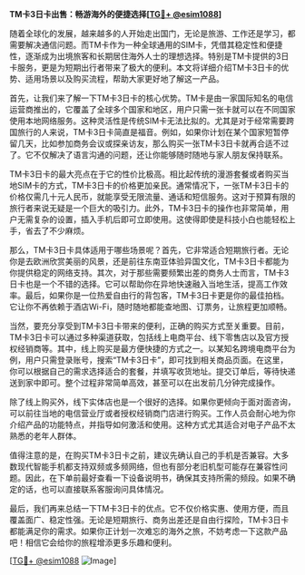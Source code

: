 **TM卡3日卡出售：畅游海外的便捷选择[[TG💪+ @esim1088](https://t.me/s/esim1088)]**

随着全球化的发展，越来越多的人开始走出国门，无论是旅游、工作还是学习，都需要解决通信问题。而TM卡作为一种全球通用的SIM卡，凭借其稳定性和便捷性，逐渐成为出境旅客和长期居住海外人士的理想选择。特别是TM卡提供的3日卡服务，更是为短期出行者带来了极大的便利。本文将详细介绍TM卡3日卡的优势、适用场景以及购买流程，帮助大家更好地了解这一产品。

首先，让我们来了解一下TM卡3日卡的核心优势。TM卡是由一家国际知名的电信运营商推出的，它覆盖了全球多个国家和地区，用户只需一张卡就可以在不同国家使用本地网络服务。这种灵活性是传统SIM卡无法比拟的。尤其是对于经常需要跨国旅行的人来说，TM卡3日卡简直是福音。例如，如果你计划在某个国家短暂停留几天，比如参加商务会议或探亲访友，那么购买一张TM卡3日卡就再合适不过了。它不仅解决了语言沟通的问题，还让你能够随时随地与家人朋友保持联系。

TM卡3日卡的最大亮点在于它的性价比极高。相比起传统的漫游套餐或者购买当地SIM卡的方式，TM卡3日卡的价格更加亲民。通常情况下，一张TM卡3日卡的价格仅需几十元人民币，就能享受无限流量、通话和短信服务。这对于预算有限的旅行者来说无疑是一个巨大的吸引力。此外，TM卡3日卡的操作也非常简单，用户无需复杂的设置，插入手机后即可立即使用。这使得即使是科技小白也能轻松上手，省去了不少麻烦。

那么，TM卡3日卡具体适用于哪些场景呢？首先，它非常适合短期旅行者。无论你是去欧洲欣赏美丽的风景，还是前往东南亚体验异国文化，TM卡3日卡都能为你提供稳定的网络支持。其次，对于那些需要频繁出差的商务人士而言，TM卡3日卡也是一个不错的选择。它可以帮助你在异地快速融入当地生活，提高工作效率。最后，如果你是一位热爱自由行的背包客，TM卡3日卡更是你的最佳拍档。它让你不再依赖于酒店Wi-Fi，随时随地都能查地图、订票务，让旅程更加顺畅。

当然，要充分享受到TM卡3日卡带来的便利，正确的购买方式至关重要。目前，TM卡3日卡可以通过多种渠道获取，包括线上电商平台、线下零售店以及官方授权经销商等。其中，线上购买是最方便快捷的方式之一。以某知名跨境电商平台为例，用户只需登录账号，搜索“TM卡3日卡”，即可找到相关商品页面。在这里，你可以根据自己的需求选择适合的套餐，并填写收货地址。提交订单后，等待快递送到家中即可。整个过程非常简单高效，甚至可以在出发前几分钟完成操作。

除了线上购买外，线下实体店也是一个很好的选择。如果你更倾向于面对面咨询，可以前往当地的电信营业厅或者授权经销商门店进行购买。工作人员会耐心地为你介绍产品的功能特点，并指导如何激活和使用。这种方式尤其适合对电子产品不太熟悉的老年人群体。

值得注意的是，在购买TM卡3日卡之前，建议先确认自己的手机是否兼容。大多数现代智能手机都支持双频或多频网络，但也有部分老旧机型可能存在兼容性问题。因此，在下单前最好查看一下设备说明书，确保其支持所需的频段。如果不确定的话，也可以直接联系客服询问具体情况。

最后，我们再来总结一下TM卡3日卡的优点。它不仅价格实惠、使用方便，而且覆盖面广、稳定性强。无论是短期旅行、商务出差还是自由行探险，TM卡3日卡都能满足你的需求。如果你正计划一次难忘的海外之旅，不妨考虑一下这款产品吧！相信它会给你的旅程增添更多乐趣和便利。

[[TG💪+ @esim1088](https://t.me/s/esim1088) ![Image](https://i.postimg.cc/4NQfJmqS/Snipaste-2025-05-13-00-14-12.png)]